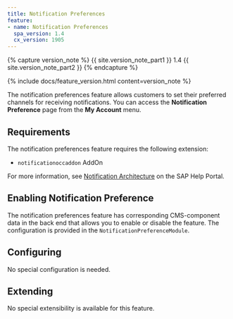 ```yaml
---
title: Notification Preferences
feature:
- name: Notification Preferences
  spa_version: 1.4
  cx_version: 1905
---
```


{% capture version_note %}
{{ site.version_note_part1 }} 1.4 {{ site.version_note_part2 }}
{% endcapture %}

{% include docs/feature_version.html content=version_note %}

The notification preferences feature allows customers to set their preferred channels for receiving notifications. You can access the **Notification Preference** page from the **My Account** menu.

## Requirements

The notification preferences feature requires the following extension:

- `notificationoccaddon` AddOn

For more information, see [Notification Architecture](https://help.sap.com/viewer/4c33bf189ab9409e84e589295c36d96e/latest/en-US/b090364cfbe94c6da1b69af62f585d79.html) on the SAP Help Portal.

## Enabling Notification Preference

The notification preferences feature has corresponding CMS-component data in the back end that allows you to enable or disable the feature. The configuration is provided in the `NotificationPreferenceModule`.

## Configuring

No special configuration is needed.

## Extending

No special extensibility is available for this feature.
